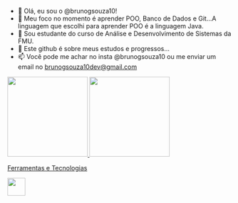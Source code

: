 - 👋 Olá, eu sou o @brunogsouza10!
- 👀 Meu foco no momento é aprender POO, Banco de Dados e Git...A linguagem que escolhi para aprender POO é a linguagem Java.        
- 🌱 Sou estudante do curso de Análise e Desenvolvimento de Sistemas da FMU.
- 💞️ Este github é sobre meus estudos e progressos...
- 📫 Você pode me achar no insta @brunogsouza10 ou me enviar um email no brunogsouza10dev@gmail.com

<div>
  <a href="https://github.com/brunogsouza10">
    <img loading="lazy" height="180em" src="https://github-readme-stats.vercel.app/api/top-langs/?username=brunogsouza10&layout=compact&langs_count=7&theme=dracula"/>
    <img loading="lazy" height="180em" src="https://github-readme-stats.vercel.app/api?username=brunogsouza10&show_icons=true&theme=dracula&include_all_commits=true&count_private=true"/>
            
Ferramentas e Tecnologias

<img loading="lazy" src="https://cdn.jsdelivr.net/gh/devicons/devicon/icons/git/git-original.svg" width="40" height="40"/>


            

          
  </a>
</div>


          
